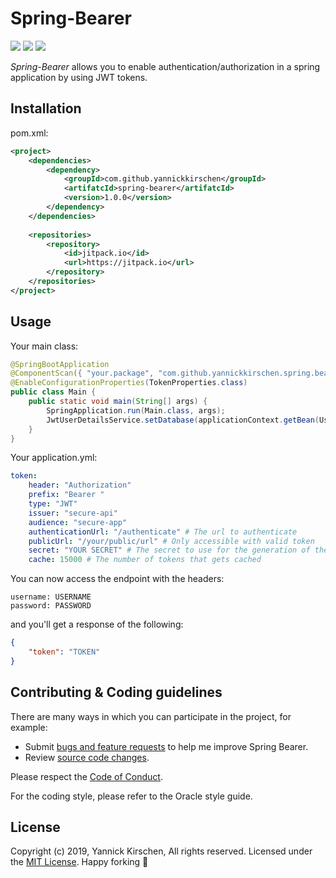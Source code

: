# Spring-Bearer

![](https://github.com/yannickkirschen/spring-bearer/workflows/Maven%20clean%20install/badge.svg)
[![](https://jitpack.io/v/yannickkirschen/spring-bearer.svg)](https://jitpack.io/#yannickkirschen/spring-bearer)
[![](https://api.dependabot.com/badges/status?host=github&repo=yannickkirschen/spring-bearer)](https://dependabot.com)

*Spring-Bearer* allows you to enable authentication/authorization in a spring application by using JWT tokens.

## Installation

pom.xml:
```xml
<project>
    <dependencies>
        <dependency>
            <groupId>com.github.yannickkirschen</groupId>
            <artifatcId>spring-bearer</artifatcId>
            <version>1.0.0</version>
        </dependency>
    </dependencies>
    
    <repositories>
        <repository>
            <id>jitpack.io</id>
            <url>https://jitpack.io</url>
        </repository>
    </repositories>
</project>
```

## Usage

Your main class:
```java
@SpringBootApplication
@ComponentScan({ "your.package", "com.github.yannickkirschen.spring.bearer" })
@EnableConfigurationProperties(TokenProperties.class)
public class Main {
    public static void main(String[] args) {
        SpringApplication.run(Main.class, args);
        JwtUserDetailsService.setDatabase(applicationContext.getBean(UserService.class)); // UserService is the implementation of JwtUserDatabase
    }
}
```

Your application.yml:
```yaml
token:
    header: "Authorization"
    prefix: "Bearer "
    type: "JWT"
    issuer: "secure-api"
    audience: "secure-app"
    authenticationUrl: "/authenticate" # The url to authenticate
    publicUrl: "/your/public/url" # Only accessible with valid token
    secret: "YOUR SECRET" # The secret to use for the generation of the token
    cache: 15000 # The number of tokens that gets cached
```

You can now access the endpoint with the headers:

```
username: USERNAME
password: PASSWORD
```

and you'll get a response of the following:

```json
{
    "token": "TOKEN"
}
```

## Contributing & Coding guidelines

There are many ways in which you can participate in the project, for example:

* Submit [bugs and feature requests](https://github.com/yannickkirschen/spring-bearer/issues) to help me improve Spring Bearer.
* Review [source code changes](https://github.com/yannickkirschen/spring-bearer/pulls).

Please respect the [Code of Conduct](https://www.contributor-covenant.org/version/1/4/code-of-conduct.html).

For the coding style, please refer to the Oracle style guide.

## License

Copyright (c) 2019, Yannick Kirschen, All rights reserved.
Licensed under the [MIT License](https://github.com/yannickkirschen/spring-bearer/blob/master/LICENSE).
Happy forking :fork_and_knife:
